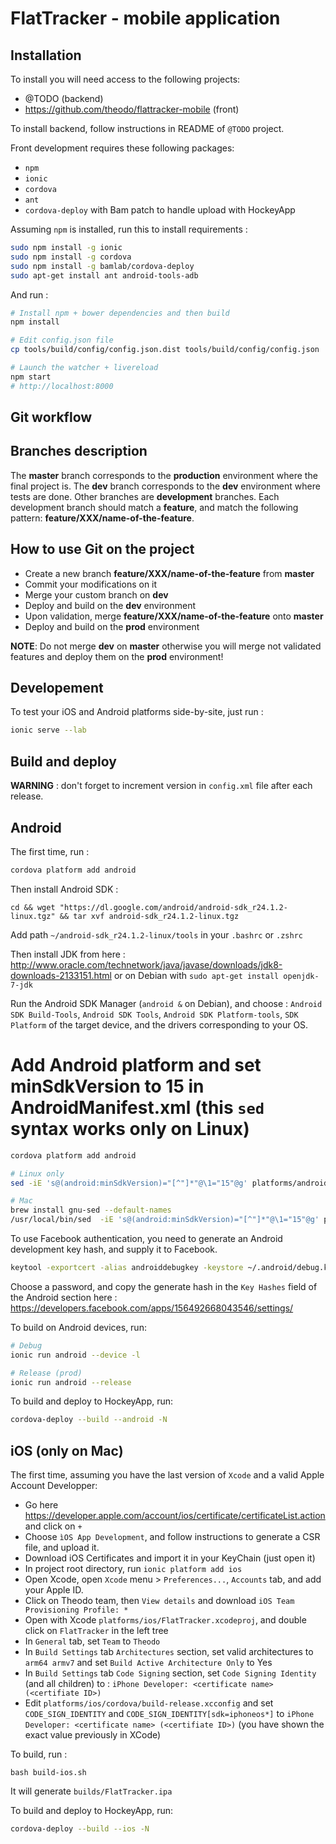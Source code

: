 # FlatTracker - mobile application

## Installation

To install you will need access to the following projects:

 * @TODO (backend)
 * https://github.com/theodo/flattracker-mobile (front)
 
To install backend, follow instructions in README of `@TODO` project.

Front development requires these following packages:

 * `npm`
 * `ionic`
 * `cordova`
 * `ant`
 * `cordova-deploy` with Bam patch to handle upload with HockeyApp

Assuming `npm` is installed, run this to install requirements :

``` bash
sudo npm install -g ionic
sudo npm install -g cordova
sudo npm install -g bamlab/cordova-deploy
sudo apt-get install ant android-tools-adb
```

And run :

``` bash
# Install npm + bower dependencies and then build
npm install

# Edit config.json file
cp tools/build/config/config.json.dist tools/build/config/config.json

# Launch the watcher + livereload
npm start
# http://localhost:8000
```

## Git workflow

Branches description
--------------------

The **master** branch corresponds to the **production** environment where the final project is.
The **dev** branch corresponds to the **dev** environment where tests are done.
Other branches are **development** branches. Each development branch should match a **feature**, and match the following
pattern: **feature/XXX/name-of-the-feature**.

How to use Git on the project
-----------------------------

- Create a new branch **feature/XXX/name-of-the-feature** from **master**
- Commit your modifications on it
- Merge your custom branch on **dev**
- Deploy and build on the **dev** environment
- Upon validation, merge **feature/XXX/name-of-the-feature** onto **master**
- Deploy and build on the **prod** environment

**NOTE**: Do not merge **dev** on **master** otherwise you will merge not validated features and deploy them on
the **prod** environment!

## Developement

To test your iOS and Android platforms side-by-site, just run :

``` bash
ionic serve --lab
```

## Build and deploy

**WARNING** : don't forget to increment version in `config.xml` file after each release.

Android
-------

The first time, run :

``` bash
cordova platform add android
```

Then install Android SDK :

```
cd && wget "https://dl.google.com/android/android-sdk_r24.1.2-linux.tgz" && tar xvf android-sdk_r24.1.2-linux.tgz
```
Add path `~/android-sdk_r24.1.2-linux/tools` in your `.bashrc` or `.zshrc`

Then install JDK from here : http://www.oracle.com/technetwork/java/javase/downloads/jdk8-downloads-2133151.html or on Debian with `sudo apt-get install openjdk-7-jdk`

Run the Android SDK Manager (`android &` on Debian), and choose : `Android SDK Build-Tools`, `Android SDK Tools`, `Android SDK Platform-tools`, `SDK Platform` of the target device, and the drivers corresponding to your OS.

# Add Android platform and set minSdkVersion to 15 in AndroidManifest.xml (this `sed` syntax works only on Linux)

``` bash
cordova platform add android

# Linux only
sed -iE 's@(android:minSdkVersion)="[^"]*"@\1="15"@g' platforms/android/AndroidManifest.xml

# Mac
brew install gnu-sed --default-names
/usr/local/bin/sed  -iE 's@(android:minSdkVersion)="[^"]*"@\1="15"@g' platforms/android/AndroidManifest.xml
```

To use Facebook authentication, you need to generate an Android development key hash, and supply it to Facebook.

``` bash
keytool -exportcert -alias androiddebugkey -keystore ~/.android/debug.keystore | openssl sha1 -binary | openssl base64
```

Choose a password, and copy the generate hash in the `Key Hashes` field of the Android section here : https://developers.facebook.com/apps/156492668043546/settings/

To build on Android devices, run:

``` bash
# Debug
ionic run android --device -l

# Release (prod)
ionic run android --release
```

To build and deploy to HockeyApp, run:

``` bash
cordova-deploy --build --android -N
```

iOS (only on Mac)
-----------------

The first time, assuming you have the last version of `Xcode` and a valid Apple Account Developper:
 * Go here https://developer.apple.com/account/ios/certificate/certificateList.action and click on `+`
 * Choose `ìOS App Development`, and follow instructions to generate a CSR file, and upload it.
 * Download iOS Certificates and import it in your KeyChain (just open it)
 * In project root directory, run `ionic platform add ios`
 * Open Xcode, open `Xcode` menu > `Preferences...`, `Accounts` tab, and add your Apple ID.
 * Click on Theodo team, then `View details` and download `iOS Team Provisioning Profile: *`
 * Open with Xcode `platforms/ios/FlatTracker.xcodeproj`, and double click on `FlatTracker` in the left tree
  * In `General` tab, set `Team` to `Theodo`
  * In `Build Settings` tab `Architectures` section, set valid architectures to `arm64 armv7` and set `Build Active Architecture Only` to Yes
  * In `Build Settings` tab `Code Signing` section, set `Code Signing Identity` (and all children) to : `iPhone Developer: <certificate name> (<certifiate ID>)`
 * Edit `platforms/ios/cordova/build-release.xcconfig` and set `CODE_SIGN_IDENTITY` and `CODE_SIGN_IDENTITY[sdk=iphoneos*]` to `iPhone Developer: <certificate name> (<certifiate ID>)` (you have shown the exact value previously in XCode)

To build, run :
```
bash build-ios.sh
```
It will generate `builds/FlatTracker.ipa`

To build and deploy to HockeyApp, run:

``` bash
cordova-deploy --build --ios -N
```

